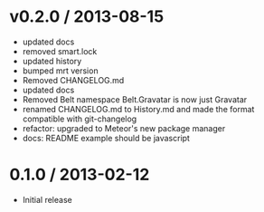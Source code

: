 
v0.2.0 / 2013-08-15 
==================

 * updated docs
 * removed smart.lock
 * updated history
 * bumped mrt version
 * Removed CHANGELOG.md
 * updated docs
 * Removed Belt namespace Belt.Gravatar is now just Gravatar
 * renamed CHANGELOG.md to History.md and made the format compatible with git-changelog
 * refactor: upgraded to Meteor's new package manager
 * docs: README example should be javascript

0.1.0 / 2013-02-12 
==================
 * Initial release

